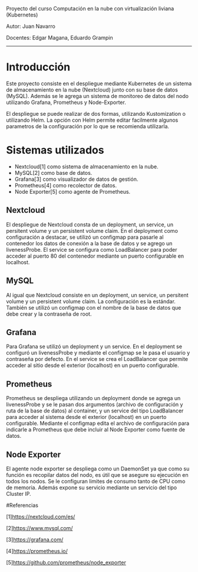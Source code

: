 Proyecto del curso Computación en la nube con virtualización liviana (Kubernetes)

Autor: Juan Navarro

Docentes: Edgar Magana, Eduardo Grampin

---

# Introducción
Este proyecto consiste en el despliegue mediante Kubernetes de un sistema de almacenamiento en la nube (Nextcloud) junto con su base de datos (MySQL). Además se le agrega un sistema de monitoreo de datos del nodo utilizando Grafana, Prometheus y Node-Exporter.

El despliegue se puede realizar de dos formas, utilizando Kustomization o utilizando Helm. La opción con Helm permite editar facilmente algunos parametros de la configuración por lo que se recomienda utilizarla.

# Sistemas utilizados

- Nextcloud[1] como sistema de almacenamiento en la nube.
- MySQL[2] como base de datos.
- Grafana[3] como visualizador de datos de gestión.
- Prometheus[4] como recolector de datos.
- Node Exporter[5] como agente de Prometheus.

## Nextcloud

El despliegue de Nextcloud consta de un deployment, un service, un persitent volume y un persistent volume claim. En el deployment como configuración a destacar, se utilizó un configmap para pasarle al contenedor los datos de conexión a la base de datos y se agrego un livenessProbe. El service se configura como LoadBalancer para poder acceder al puerto 80 del contenedor mediante un puerto configurable en localhost.

## MySQL

Al igual que Nextcloud consiste en un deployment, un service, un persitent volume y un persistent volume claim. La configuración es la estándar. También se utilizó un configmap con el nombre de la base de datos que debe crear y la contraseña de root.

## Grafana

Para Grafana se utilizó un deployment y un service. En el deployment se configuró un livenessProbe y mediante el configmap se le pasa el usuario y contraseña por defecto. En el service se crea el LoadBalancer que permite acceder al sitio desde el exterior (localhost) en un puerto configurable.

## Prometheus

Prometheus se despliega utilizando un deployment donde se agrega un livenessProbe y se le pasan dos argumentos (archivo de configuración y ruta de la base de datos) al container, y un service del tipo LoadBalancer para acceder al sistema desde el exterior (localhost) en un puerto configurable. Mediante el configmap edita el archivo de configuración para indicarle a Prometheus que debe incluir al Node Exporter como fuente de datos.

## Node Exporter

El agente node exporter se despliega como un DaemonSet ya que como su función es recopilar datos del nodo, es útil que se asegure su ejecución en todos los nodos. Se le configuran limites de consumo tanto de CPU como de memoria. Además expone su servicio mediante un servicio del tipo Cluster IP.


#Referencias

[1]https://nextcloud.com/es/

[2]https://www.mysql.com/

[3]https://grafana.com/

[4]https://prometheus.io/

[5]https://github.com/prometheus/node_exporter
